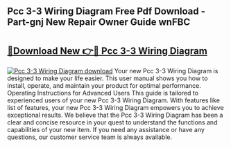 ## Pcc 3-3 Wiring Diagram Free Pdf Download - Part-gnj New Repair Owner Guide wnFBC

# <h2><a href="http://dfp91f.blite.top/?on=Pcc+3-3+Wiring+Diagram">🔗Download New 👉🔴 Pcc 3-3 Wiring Diagram</a></h2>

[![Pcc 3-3 Wiring Diagram download](https://i.imgur.com/lujVjoI.png)](http://dfp91f.blite.top/?on=Pcc+3-3+Wiring+Diagram)
Your new Pcc 3-3 Wiring Diagram is designed to make your life easier. This user manual shows you how to install, operate, and maintain your product for optimal performance. Operating Instructions for Advanced Users This guide is tailored to experienced users of your new Pcc 3-3 Wiring Diagram. With features like list of features, your new Pcc 3-3 Wiring Diagram empowers you to achieve exceptional results. We believe that the Pcc 3-3 Wiring Diagram has been a clear and concise resource in your quest to understand the functions and capabilities of your new item. If you need any assistance or have any questions, our customer service team is always available.
